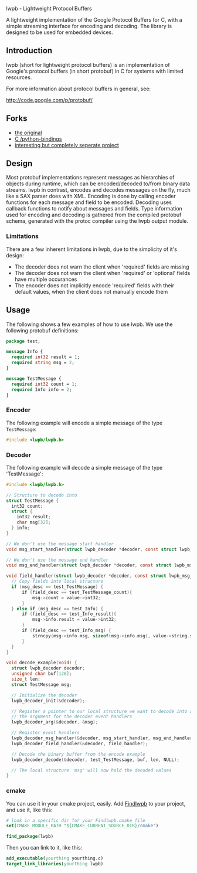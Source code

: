 lwpb - Lightweight Protocol Buffers

A lightweight implementation of the Google Protocol Buffers for C, with a simple streaming interface for encoding and decoding. The library is designed to be used for embedded devices.

## Introduction

lwpb (short for lightweight protocol buffers) is an implementation of Google's protocol buffers (in short protobuf) in C for systems with limited resources.

For more information about protocol buffers in general, see:

http://code.google.com/p/protobuf/

## Forks

- [the original](https://code.google.com/archive/p/lwpb/)
- [C /python-bindings](https://github.com/acg/lwpb)
- [interesting but completely seperate project](https://github.com/haberman/upb)

## Design

Most protobuf implementations represent messages as hierarchies of objects during runtime, which can be encoded/decoded to/from binary data streams. lwpb in contrast, encodes and decodes messages on the fly, much like a SAX parser does with XML. Encoding is done by calling encoder functions for each message and field to be encoded. Decoding uses callback functions to notify about messages and fields. Type information used for encoding and decoding is gathered from the compiled protobuf schema, generated with the protoc compiler using the lwpb output module.

### Limitations

There are a few inherent limitations in lwpb, due to the simplicity of it's design:

- The decoder does not warn the client when 'required' fields are missing
- The decoder does not warn the client when 'required' or 'optional' fields have multiple occurances
- The encoder does not implicitly encode 'required' fields with their default values, when the client does not manually encode them

## Usage

The following shows a few examples of how to use lwpb. We use the following protobuf definitions:

```proto
package test;

message Info {
  required int32 result = 1;
  required string msg = 2;
}

message TestMessage {
  required int32 count = 1;
  required Info info = 2;
}
```

### Encoder

The following example will encode a simple message of the type `TestMessage`:

```c
#include <lwpb/lwpb.h>


```

### Decoder

The following example will decode a simple message of the type 'TestMessage':

```c
#include <lwpb/lwpb.h>

// Structure to decode into
struct TestMessage {
  int32 count;
  struct {
    int32 result;
    char msg[32];
  } info;
}

// We don't use the message start handler
void msg_start_handler(struct lwpb_decoder *decoder, const struct lwpb_msg_desc *msg_desc, void *arg) {}

// We don't use the message end handler
void msg_end_handler(struct lwpb_decoder *decoder, const struct lwpb_msg_desc *msg_desc, void *arg) {}

void field_handler(struct lwpb_decoder *decoder, const struct lwpb_msg_desc *msg_desc, const struct lwpb_field_desc *field_desc, union lwpb_value *value, void *arg) {struct TestMessage *msg = arg;
  // Copy fields into local structure
  if (msg_desc == test_TestMessage) {
      if (field_desc == test_TestMessage_count){
          msg->count = value->int32;
      }
  } else if (msg_desc == test_Info) {
      if (field_desc == test_Info_result){
          msg->info.result = value->int32;
      }
      if (field_desc == test_Info_msg) {
          strncpy(msg->info.msg, sizeof(msg->info.msg), value->string.str);
      }
  }
}

void decode_example(void) {
  struct lwpb_decoder decoder;
  unsigned char buf[128];
  size_t len;
  struct TestMessage msg;

  // Initialize the decoder
  lwpb_decoder_init(&decoder);

  // Register a pointer to our local structure we want to decode into as
  // the argument for the decoder event handlers
  lwpb_decoder_arg(&decoder, &msg);

  // Register event handlers
  lwpb_decoder_msg_handler(&decoder, msg_start_handler, msg_end_handler);
  lwpb_decoder_field_handler(&decoder, field_handler);

  // Decode the binary buffer from the encode example
  lwpb_decoder_decode(&decoder, test_TestMessage, buf, len, NULL);

  // The local structure 'msg' will now hold the decoded values
}
```

### cmake

You can use it in your cmake project, easily. Add [Findlwpb](Findlwpb.cmake) to your project, and use it, like this:

```cmake
# look in a specific dir for your Findlwpb.cmake file
set(CMAKE_MODULE_PATH "${CMAKE_CURRENT_SOURCE_DIR}/cmake")

find_package(lwpb)
```

Then you can link to it, like this:

```cmake
add_executable(yourthing yourthing.c)
target_link_libraries(yourthing lwpb)
```